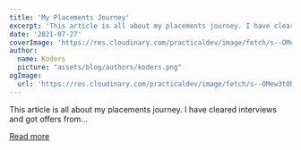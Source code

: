 ```yaml
---
title: 'My Placements Journey'
excerpt: 'This article is all about my placements journey. I have cleared interviews and got offers from...'
date: '2021-07-27'
coverImage: 'https://res.cloudinary.com/practicaldev/image/fetch/s--OMew3tOh--/c_imagga_scale,f_auto,fl_progressive,h_420,q_auto,w_1000/https://dev-to-uploads.s3.amazonaws.com/uploads/articles/pdhgeuvy6b945uoxeg5z.png'
author:
  name: Koders
  picture: "assets/blog/authors/koders.png"
ogImage:
  url: 'https://res.cloudinary.com/practicaldev/image/fetch/s--OMew3tOh--/c_imagga_scale,f_auto,fl_progressive,h_420,q_auto,w_1000/https://dev-to-uploads.s3.amazonaws.com/uploads/articles/pdhgeuvy6b945uoxeg5z.png'
---
```


This article is all about my placements journey. I have cleared interviews and got offers from...

[Read more](https://dev.to/manvityagi9/my-placements-journey-4m0g)
